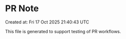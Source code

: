 # PR Note

Created at: Fri 17 Oct 2025 21:40:43 UTC

This file is generated to support testing of PR workflows.

